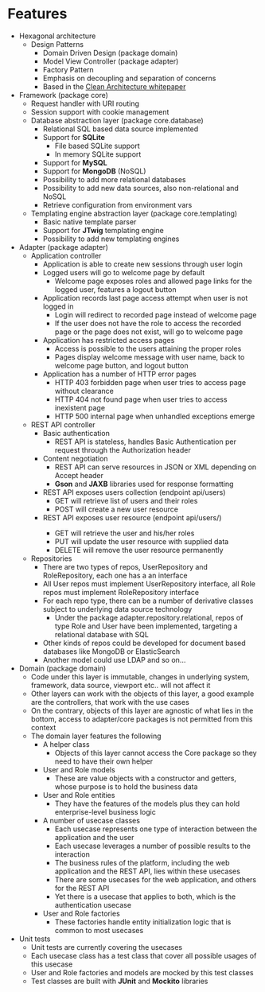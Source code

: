 # Features
*   Hexagonal architecture
	*   Design Patterns
		*   Domain Driven Design (package domain)
		*   Model View Controller (package adapter)
		*   Factory Pattern
		*   Emphasis on decoupling and separation of concerns
		*   Based in the [Clean Architecture whitepaper](https://8thlight.com/blog/uncle-bob/2012/08/13/the-clean-architecture.html)
*   Framework (package core)
	*   Request handler with URI routing
	*   Session support with cookie management
	*   Database abstraction layer (package core.database)
		*   Relational SQL based data source implemented
		*   Support for **SQLite**
			*   File based SQLite support
			*   In memory SQLite support
		*   Support for **MySQL**
		*   Support for **MongoDB** (NoSQL)
		*   Possibility to add more relational databases
		*   Possibility to add new data sources, also non-relational and NoSQL
		*   Retrieve configuration from environment vars
	*   Templating engine abstraction layer (package core.templating)
		*   Basic native template parser
		*   Support for **JTwig** templating engine
		*   Possibility to add new templating engines
*   Adapter (package adapter)
	*   Application controller
		*   Application is able to create new sessions through user login
		*   Logged users will go to welcome page by default
			*   Welcome page exposes roles and allowed page links for the logged user, features a logout button
		*   Application records last page access attempt when user is not logged in
			*   Login will redirect to recorded page instead of welcome page
			*   If the user does not have the role to access the recorded page or the page does not exist, will go to welcome page
		*   Application has restricted access pages
			*   Access is possible to the users attaining the proper roles
			*   Pages display welcome message with user name, back to welcome page button, and logout button
		*   Application has a number of HTTP error pages
			*   HTTP 403 forbidden page when user tries to access page without clearance
			*   HTTP 404 not found page when user tries to access inexistent page
			*   HTTP 500 internal page when unhandled exceptions emerge
	*   REST API controller
		*   Basic authentication
			*   REST API is stateless, handles Basic Authentication per request through the Authorization header
		*   Content negotiation
			*   REST API can serve resources in JSON or XML depending on Accept header
			*   **Gson** and **JAXB** libraries used for response formatting
		*   REST API exposes users collection (endpoint api/users)
			*   GET will retrieve list of users and their roles
			*   POST will create a new user resource
		*   REST API exposes user resource (endpoint api/users/<id>)
			*   GET will retrieve the user and his/her roles
			*   PUT will update the user resource with supplied data
			*   DELETE will remove the user resource permanently
	*   Repositories
		*   There are two types of repos, UserRepository and RoleRepository, each one has a an interface
		*   All User repos must implement UserRepository interface, all Role repos must implement RoleRepository interface
		*   For each repo type, there can be a number of derivative classes subject to underlying data source technology
			*   Under the package adapter.repository.relational, repos of type Role and User have been implemented, targeting a relational database with SQL
		*   Other kinds of repos could be developed for document based databases like MongoDB or ElasticSearch
		*   Another model could use LDAP and so on...
*   Domain (package domain)
	*   Code under this layer is immutable, changes in underlying system, framework, data source, viewport etc.. will not affect it
	*   Other layers can work with the objects of this layer, a good example are the controllers, that work with the use cases
	*   On the contrary, objects of this layer are agnostic of what lies in the bottom, access to adapter/core packages is not permitted from this context
	*   The domain layer features the following
		*   A helper class
			*   Objects of this layer cannot access the Core package so they need to have their own helper
		*   User and Role models
			*   These are value objects with a constructor and getters, whose purpose is to hold the business data
		*   User and Role entities
			*   They have the features of the models plus they can hold enterprise-level business logic
		*   A number of usecase classes
			*   Each usecase represents one type of interaction between the application and the user
			*   Each usecase leverages a number of possible results to the interaction
			*   The business rules of the platform, including the web application and the REST API, lies within these usecases
			*   There are some usecases for the web application, and others for the REST API
			*   Yet there is a usecase that applies to both, which is the authentication usecase
		*   User and Role factories
			*   These factories handle entity initialization logic that is common to most usecases
*   Unit tests
	*   Unit tests are currently covering the usecases
	*   Each usecase class has a test class that cover all possible usages of this usecase
	*   User and Role factories and models are mocked by this test classes
	*   Test classes are built with **JUnit** and **Mockito** libraries